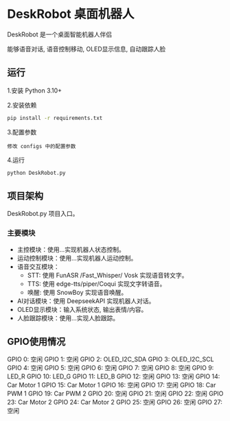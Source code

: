 # DeskRobot 桌面机器人

DeskRobot 是一个桌面智能机器人伴侣

能够语音对话, 语音控制移动, OLED显示信息, 自动跟踪人脸

## 运行

1.安装 Python 3.10+

2.安装依赖
```bash
pip install -r requirements.txt
```

3.配置参数
```
修改 configs 中的配置参数
```

4.运行
```bash
python DeskRobot.py
```

## 项目架构

DeskRobot.py 项目入口。

### 主要模块

- 主控模块：使用...实现机器人状态控制。
- 运动控制模块：使用...实现机器人运动控制。
- 语音交互模块：
    - STT: 使用 FunASR /Fast_Whisper/ Vosk 实现语音转文字。
    - TTS: 使用 edge-tts/piper/Coqui 实现文字转语音。
    - 唤醒: 使用 SnowBoy 实现语音唤醒。
- AI对话模块：使用 DeepseekAPI 实现机器人对话。
- OLED显示模块：输入系统状态, 输出表情/内容。
- 人脸跟踪模块：使用...实现人脸跟踪。


## GPIO使用情况

GPIO 0:  空闲
GPIO 1:  空闲
GPIO 2:  OLED_I2C_SDA
GPIO 3:  OLED_I2C_SCL
GPIO 4:  空闲
GPIO 5:  空闲
GPIO 6:  空闲
GPIO 7:  空闲
GPIO 8:  空闲
GPIO 9:  LED_R
GPIO 10: LED_G
GPIO 11: LED_B
GPIO 12: 空闲
GPIO 13: 空闲
GPIO 14: Car Motor 1
GPIO 15: Car Motor 1
GPIO 16: 空闲
GPIO 17: 空闲
GPIO 18: Car PWM 1
GPIO 19: Car PWM 2
GPIO 20: 空闲
GPIO 21: 空闲
GPIO 22: 空闲
GPIO 23: Car Motor 2
GPIO 24: Car Motor 2
GPIO 25: 空闲
GPIO 26: 空闲
GPIO 27: 空闲

